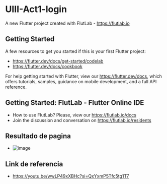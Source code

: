 # UIII-Act1-login

A new Flutter project created with FlutLab - https://flutlab.io

## Getting Started

A few resources to get you started if this is your first Flutter project:

- https://flutter.dev/docs/get-started/codelab
- https://flutter.dev/docs/cookbook

For help getting started with Flutter, view our
https://flutter.dev/docs, which offers tutorials,
samples, guidance on mobile development, and a full API reference.

## Getting Started: FlutLab - Flutter Online IDE

- How to use FlutLab? Please, view our https://flutlab.io/docs
- Join the discussion and conversation on https://flutlab.io/residents

## Resultado de pagina
- ![image](https://github.com/GonzalezBGA128/UIII-Act1-login/assets/144726562/d8f669bc-c93e-4ef2-a04d-8177d39b562e)

## Link de referencia
- https://youtu.be/wwLP49xXBHc?si=QxYxmP5Tfc5tg1T7

